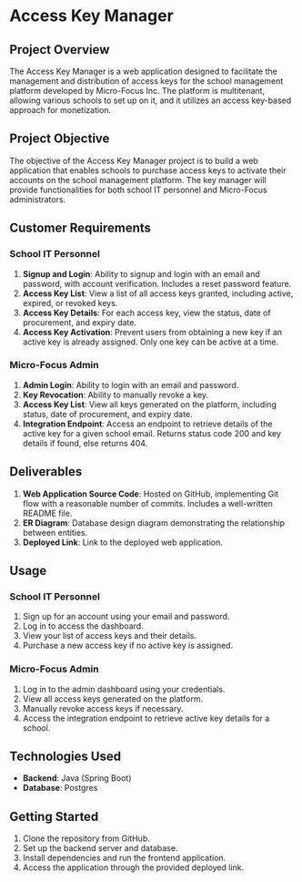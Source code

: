 # Access Key Manager

## Project Overview

The Access Key Manager is a web application designed to facilitate the management and distribution of access keys for the school management platform developed by Micro-Focus Inc. The platform is multitenant, allowing various schools to set up on it, and it utilizes an access key-based approach for monetization.

## Project Objective

The objective of the Access Key Manager project is to build a web application that enables schools to purchase access keys to activate their accounts on the school management platform. The key manager will provide functionalities for both school IT personnel and Micro-Focus administrators.

## Customer Requirements

### School IT Personnel

1. **Signup and Login**: Ability to signup and login with an email and password, with account verification. Includes a reset password feature.
2. **Access Key List**: View a list of all access keys granted, including active, expired, or revoked keys.
3. **Access Key Details**: For each access key, view the status, date of procurement, and expiry date.
4. **Access Key Activation**: Prevent users from obtaining a new key if an active key is already assigned. Only one key can be active at a time.

### Micro-Focus Admin

1. **Admin Login**: Ability to login with an email and password.
2. **Key Revocation**: Ability to manually revoke a key.
3. **Access Key List**: View all keys generated on the platform, including status, date of procurement, and expiry date.
4. **Integration Endpoint**: Access an endpoint to retrieve details of the active key for a given school email. Returns status code 200 and key details if found, else returns 404.

## Deliverables

1. **Web Application Source Code**: Hosted on GitHub, implementing Git flow with a reasonable number of commits. Includes a well-written README file.
2. **ER Diagram**: Database design diagram demonstrating the relationship between entities.
3. **Deployed Link**: Link to the deployed web application.

## Usage

### School IT Personnel

1. Sign up for an account using your email and password.
2. Log in to access the dashboard.
3. View your list of access keys and their details.
4. Purchase a new access key if no active key is assigned.

### Micro-Focus Admin

1. Log in to the admin dashboard using your credentials.
2. View all access keys generated on the platform.
3. Manually revoke access keys if necessary.
4. Access the integration endpoint to retrieve active key details for a school.

## Technologies Used

- **Backend**: Java (Spring Boot)
- **Database**: Postgres

## Getting Started

1. Clone the repository from GitHub.
2. Set up the backend server and database.
3. Install dependencies and run the frontend application.
4. Access the application through the provided deployed link.
